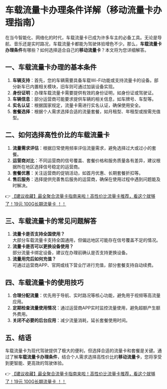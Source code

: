 # 车载流量卡办理条件详解（移动流量卡办理指南）

在当今智能化、网络化的时代，车载流量卡已成为许多车主的必备工具。无论是导航、音乐还是实时路况，车载流量卡都能为驾驶体验增色不少。那么，**车载流量卡办理条件**有哪些？如何选择适合自己的**移动流量卡**？本文将为您详细解答。

## 一、车载流量卡办理的基本条件

1. **车辆支持**：首先，您的车辆需要具备车载Wi-Fi功能或支持流量卡的设备。部分新车已内置相关模块，旧车则可通过加装设备实现。
2. **身份证明**：办理车载流量卡需要提供有效的身份证明，如身份证或驾驶证。
3. **车辆信息**：部分运营商可能要求提供车辆的相关信息，如车牌号、车型等。
4. **实名认证**：根据国家规定，流量卡需进行实名认证，确保使用安全。
5. **套餐选择**：根据个人需求选择合适的流量套餐，如月租型、年租型或按需充值型。

## 二、如何选择高性价比的车载流量卡

1. **流量需求评估**：根据日常使用频率评估流量需求，避免选择过大或过小的套餐。
2. **运营商对比**：不同运营商的信号覆盖、套餐价格和服务质量各有差异，建议根据所在地区选择信号稳定的运营商。
3. **套餐优惠**：关注运营商的促销活动，如首月优惠、长期套餐折扣等。
4. **售后服务**：选择提供完善售后服务的运营商，确保在使用过程中遇到问题能及时解决。

👉 [【建议收藏】最全聚合流量卡指南来啦！高性价比流量卡推荐，看这个就够了！19元 100G长期流量卡 ！！](https://bit.ly/Liuliangka)

## 三、车载流量卡的常见问题解答

1. **流量卡是否支持全国使用？**  
   大部分车载流量卡支持全国通用，但偏远地区可能存在信号覆盖不足的情况。
2. **流量卡是否可以更换设备使用？**  
   部分流量卡绑定设备，建议在办理前确认是否支持更换设备。
3. **流量用完后如何充值？**  
   可通过运营商APP、官网或线下营业厅进行充值，部分套餐支持自动续费。

## 四、车载流量卡的使用技巧

1. **合理分配流量**：优先用于导航、实时路况等核心功能，避免用于视频等高流量应用。
2. **定期检查流量使用情况**：通过运营商APP实时监控流量使用，避免超额产生额外费用。
3. **关闭不必要的后台应用**：减少流量消耗，延长套餐使用时间。

## 五、结语

车载流量卡为现代驾驶提供了极大的便利，但选择合适的流量卡和套餐是关键。通过了解**车载流量卡办理条件**，结合个人需求选择高性价比的**移动流量卡**，您将享受到更智能、更高效的驾驶体验。

👉 [【建议收藏】最全聚合流量卡指南来啦！高性价比流量卡推荐，看这个就够了！19元 100G长期流量卡 ！！](https://bit.ly/Liuliangka)